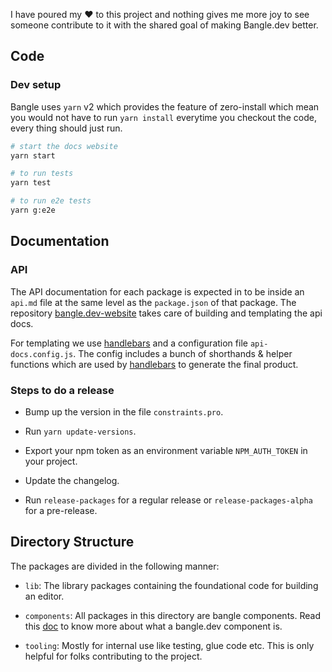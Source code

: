 I have poured my :heart: to this project and nothing gives me more joy to see someone contribute to it with the shared goal of making Bangle.dev better.

## Code

### Dev setup

Bangle uses `yarn` v2 which provides the feature of zero-install which mean you would not have to run `yarn install` everytime you checkout the code, every thing should just run.

```sh
# start the docs website
yarn start

# to run tests
yarn test

# to run e2e tests
yarn g:e2e
```

## Documentation

### API

The API documentation for each package is expected in to be inside an `api.md` file at the same level as the `package.json` of that package. The repository [bangle.dev-website](https://github.com/bangle-io/bangle.dev-website) takes care of building and templating the api docs.

For templating we use [handlebars](https://handlebarsjs.com) and a configuration file `api-docs.config.js`. The config includes a bunch of shorthands & helper functions which are used by [handlebars](https://handlebarsjs.com) to generate the final product.

### Steps to do a release

- Bump up the version in the file `constraints.pro`.

- Run `yarn update-versions`.

- Export your npm token as an environment variable `NPM_AUTH_TOKEN` in your project.

- Update the changelog.

- Run `release-packages` for a regular release or `release-packages-alpha` for a pre-release.


## Directory Structure

The packages are divided in the following manner:

- `lib`: The library packages containing the foundational code for building an editor.

- `components`: All packages in this directory are bangle components. Read this [doc](https://bangle.dev/docs/api/core/#component) to know more about what a bangle.dev component is.

- `tooling`: Mostly for internal use like testing, glue code etc. This is only helpful for folks contributing to the project.